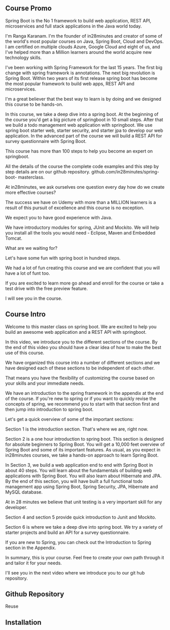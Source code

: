 ## Course Promo

Spring Boot is the No 1 framework to build web application, REST API, microservices and full stack applications in the Java world today.

I'm Ranga Karanam. I'm the founder of in28minutes and creator of some of the world's most popular courses on Java, Spring Boot, Cloud and DevOps. I am certified on multiple clouds Azure, Google Cloud and eight of us, and I've helped more than a Million learners around the world acquire new technology skills.

I've been working with Spring Framework for the last 15 years. The first big change with spring framework is annotations. The next big revolution is Spring Boot. Within two years of its first release spring boot  has become the most popular framework to build web apps, REST API and microservices.

I'm a great believer that the best way to learn is by doing and we designed this course to be hands-on.

In this course, we take a deep dive into a spring boot.  At the beginning of the course you'd get a big picture of springboot in 10 small steps. After that we build a todo  management web application with springboot. We use spring boot starter web, starter security, and starter jpa to develop our web application.  In the advanced part of the course we will build a REST API for survey questionnaire with Spring Boot.

This course has more than 100 steps to help you become an expert on springboot.

All the details of the course the complete code examples and this step by step details are on our github repository. github.com/in28minutes/spring-boot- masterclass. 

At in28minutes, we ask ourselves one question every day how do we create more effective courses?

The success we have on Udemy with more than a MILLION learners is a result of this pursuit of excellence and this course is no exception.

We expect you to have good experience with Java.

We have introductory modules for spring, JUnit and Mockito. We  will help you install all the tools you would need - Eclipse, Maven and Embedded Tomcat.

What are we waiting for?

Let's have some fun with spring boot in hundred steps.

We had a lot of fun creating this course and we are confident that you will have a lot of funt too.

If you are excited to learn more go ahead and enroll for the course or take a test drive with the free preview feature.

I will see you in the course.


## Course Intro

Welcome to this master class on spring boot. We are excited to help you build an awesome web application and a REST API with springboot.

In this video, we introduce you to the different sections of the course. By the end of this video you should have a clear idea of how to make the best use of this course.

We have organized this course into a number of different sections and we have designed each of these sections to be independent of each other.

That means you have the flexibility of customizing the course based on your skills and your immediate needs.

We have an introduction to the spring framework in the appendix at the end of the course. If you're new to spring or if you want to quickly revise the concepts of spring, we recommend you to start with that section first and then jump into introduction to spring boot.

Let's get a quick overview of some of the important sections:

Section 1 is the introduction section. That's where we are, right now.

Section 2 is a one hour introduction to spring boot. This section is designed for absolute beginners to Spring Boot. You will get a 10,000 feet overview of Spring Boot and some of its important features. As usual, as you expect in in28minutes courses, we take a hands-on approach to learn Spring Boot.

In Section 3, we build a web application end to end with Spring Boot in about 40 steps. You will learn about the fundamentals of building web applications with Spring Boot. You will also learn about Hibernate and JPA. By the end of this section, you will have built a full functional todo management app using Spring Boot, Spring Security, JPA, Hibernate and MySQL database.

At in 28 minutes we believe that unit testing is a very important skill for any developer.

Section 4 and section 5 provide quick introduction to Junit and Mockito. 

Section 6 is where we take a deep dive into spring boot. We try a variety of starter projects and build an API for a survey questionnaire.

If you are new to Spring, you can check out the Introduction to Spring section in the Appendix.

In summary, this is your course. Feel free to create your own path through it and tailor it for your needs.

I'll see you in the next video where we introduce you to our git hub repository.

## Github Repository

Reuse

## Installation

